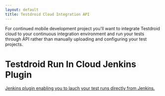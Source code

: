 ```yaml
---
layout: default
title: Testdroid Cloud Integration API
---
```


For continued mobile development project you'll want to integrate
Testdroid cloud to your continuous integration environment and run
your tests through API rather than manually uploading and configuring
your test projects.

# Testdroid Run In Cloud Jenkins Plugin

[Jenkins plugin enabling you to lauch your test runs directly from Jenkins.](jenkins-plugin)


